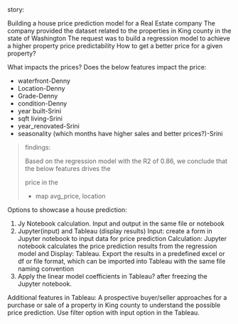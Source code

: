 
story:

Building a house price prediction model for a Real Estate company
The company provided the dataset related to the properties in King county in the state of Washington
The request was to build a regression model to achieve a higher property price predictability
How to get a better price for a given property?

What impacts the prices?
Does the below features impact the price:
- waterfront-Denny
- Location-Denny
- Grade-Denny
- condition-Denny
- year built-Srini
- sqft living-Srini
- year_renovated-Srini
- seasonality (which months have higher sales and better prices?)-Srini


 >findings:
 >
 >Based on the regression model with the R2 of 0.86, we conclude that the below features drives the 
 >
 >price in the
>- map avg_price, location

Options to showcase a house prediction:
1. Jy Notebook calculation. Input and output in the same file or notebook
2. Jupyter(input) and Tableau (display results)
    Input: create a form in Jupyter notebook to input data for price prediction
    Calculation: Jupyter notebook calculates the price prediction results from the regression model and 
    Display: Tableau. Export the results in a predefined excel or df or file format, which can be imported into Tableau with the same file naming convention
3. Apply the linear model coefficients in Tableau? after freezing the Jupyter notebook.


Additional features in Tableau:
A prospective buyer/seller approaches for a purchase or sale of a property in King county to understand the possible price prediction.
Use filter option with input option in the Tableau.
